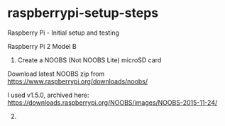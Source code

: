 # raspberrypi-setup-steps
Raspberry Pi  - Initial setup and testing


Raspberry Pi 2 Model B

1. Create a NOOBS (Not NOOBS Lite) microSD card

Download latest NOOBS zip from https://www.raspberrypi.org/downloads/noobs/

I used v1.5.0, archived here: https://downloads.raspberrypi.org/NOOBS/images/NOOBS-2015-11-24/

2. 


